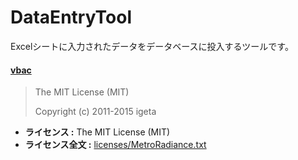 # DataEntryTool
Excelシートに入力されたデータをデータベースに投入するツールです。

#### [vbac](https://github.com/vbaidiot/Ariawase)

> The MIT License (MIT)
> 
> Copyright (c) 2011-2015 igeta

* **ライセンス :** The MIT License (MIT)
* **ライセンス全文 :** [licenses/MetroRadiance.txt](licenses/vbac.txt)

